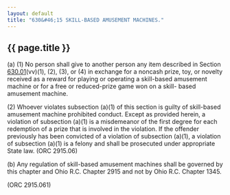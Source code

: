 ```yaml
---
layout: default 
title: "630&#46;15 SKILL-BASED AMUSEMENT MACHINES."
---
```


{{ page.title }}
----------------

​(a) (1) No person shall give to another person any item described in
Section [630.01](2e6c03fb.html)(vv)(1), (2), (3), or (4) in exchange for
a noncash prize, toy, or novelty received as a reward for playing or
operating a skill-based amusement machine or for a free or reduced-prize
game won on a skill- based amusement machine.

​(2) Whoever violates subsection (a)(1) of this section is guilty of
skill-based amusement machine prohibited conduct. Except as provided
herein, a violation of subsection (a)(1) is a misdemeanor of the first
degree for each redemption of a prize that is involved in the violation.
If the offender previously has been convicted of a violation of
subsection (a)(1), a violation of subsection (a)(1) is a felony and
shall be prosecuted under appropriate State law. (ORC 2915.06)

​(b) Any regulation of skill-based amusement machines shall be governed
by this chapter and Ohio R.C. Chapter 2915 and not by Ohio R.C. Chapter
1345.

(ORC 2915.061)
